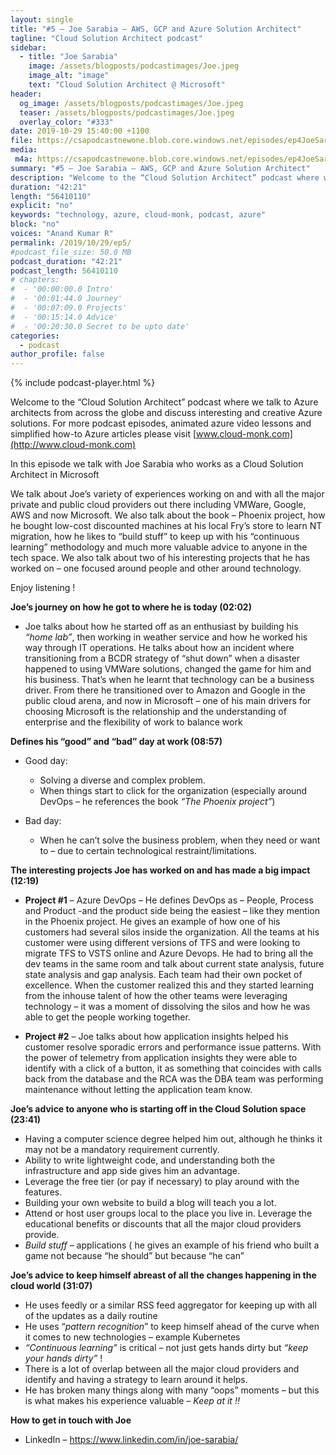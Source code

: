 ```yaml
---
layout: single
title: "#5 – Joe Sarabia – AWS, GCP and Azure Solution Architect"
tagline: "Cloud Solution Architect podcast"
sidebar:
  - title: "Joe Sarabia"
    image: /assets/blogposts/podcastimages/Joe.jpeg
    image_alt: "image"
    text: "Cloud Solution Architect @ Microsoft"
header:
  og_image: /assets/blogposts/podcastimages/Joe.jpeg
  teaser: /assets/blogposts/podcastimages/Joe.jpeg
  overlay_color: "#333"
date: 2019-10-29 15:40:00 +1100
file: https://csapodcastnewone.blob.core.windows.net/episodes/ep4JoeSarabia.m4a
media: 
 m4a: https://csapodcastnewone.blob.core.windows.net/episodes/ep4JoeSarabia.m4a
summary: "#5 – Joe Sarabia – AWS, GCP and Azure Solution Architect"
description: "Welcome to the “Cloud Solution Architect” podcast where we talk to Azure architects from across the globe and discuss interesting and creative Azure solutions. For more podcast episodes, animated azure video lessons and simplified how-to Azure articles please visit www.cloud-monk.com. In this episode we talk with Joe Sarabia who works as a Cloud Solution Architect in Microsoft. We talk about Joe’s variety of experiences working on and with all the major private and public cloud providers out there including VMWare, Google, AWS and now Microsoft. We also talk about the book – Phoenix project, how he bought low-cost discounted machines at his local Fry’s store to learn NT migration, how he likes to “build stuff” to keep up with his “continuous learning” methodology and much more valuable advice to anyone in the tech space. We also talk about two of his interesting projects that he has worked on – one focused around people and other around technology."
duration: "42:21" 
length: "56410110"
explicit: "no" 
keywords: "technology, azure, cloud-monk, podcast, azure"
block: "no" 
voices: "Anand Kumar R"
permalink: /2019/10/29/ep5/
#podcast_file_size: 50.0 MB 
podcast_duration: "42:21" 
podcast_length: 56410110
# chapters:
#  - '00:00:00.0 Intro'
#  - '00:01:44.0 Journey'
#  - '00:07:09.0 Projects'
#  - '00:15:14.0 Advice'
#  - '00:20:30.0 Secret to be upto date'
categories:
  - podcast
author_profile: false
---
```


{% include podcast-player.html %}

Welcome to the “Cloud Solution Architect” podcast where we talk to Azure architects from across the globe and discuss interesting and creative Azure solutions. For more podcast episodes, animated azure video lessons and simplified how-to Azure articles please visit [www.cloud-monk.com](http://www.cloud-monk.com)

In this episode we talk with Joe Sarabia who works as a Cloud Solution Architect in Microsoft

We talk about Joe’s variety of experiences working on and with all the major private and public cloud providers out there including VMWare, Google, AWS and now Microsoft. We also talk about the book – Phoenix project, how he bought low-cost discounted machines at his local Fry’s store to learn NT migration, how he likes to “build stuff” to keep up with his “continuous learning” methodology and much more valuable advice to anyone in the tech space. We also talk about two of his interesting projects that he has worked on – one focused around people and other around technology.

Enjoy listening !

**Joe’s journey on how he got to where he is today (02:02)**

*   Joe talks about how he started off as an enthusiast by building his _“home lab”_, then working in weather service and how he worked his way through IT operations. He talks about how an incident where transitioning from a BCDR strategy of “shut down” when a disaster happened to using VMWare solutions, changed the game for him and his business. That’s when he learnt that technology can be a business driver. From there he transitioned over to Amazon and Google in the public cloud arena, and now in Microsoft – one of his main drivers for choosing Microsoft is the relationship and the understanding of enterprise and the flexibility of work to balance work

**Defines his “good” and “bad” day at work (08:57)**

*   Good day:
    *   Solving a diverse and complex problem.
    *   When things start to click for the organization (especially around DevOps – he references the book _“The Phoenix project”_)

*   Bad day:
    *   When he can’t solve the business problem, when they need or want to – due to certain technological restraint/limitations.

**The interesting projects Joe has worked on and has made a big impact (12:19)**

*   **Project #1** – Azure DevOps – He defines DevOps as – People, Process and Product -and the product side being the easiest – like they mention in the Phoenix project. He gives an example of how one of his customers had several silos inside the organization. All the teams at his customer were using different versions of TFS and were looking to migrate TFS to VSTS online and Azure Devops. He had to bring all the dev teams in the same room and talk about current state analysis, future state analysis and gap analysis. Each team had their own pocket of excellence. When the customer realized this and they started learning from the inhouse talent of how the other teams were leveraging technology – it was a moment of dissolving the silos and how he was able to get the people working together.

*   **Project #2** – Joe talks about how application insights helped his customer resolve sporadic errors and performance issue patterns. With the power of telemetry from application insights they were able to identify with a click of a button, it as something that coincides with calls back from the database and the RCA was the DBA team was performing maintenance without letting the application team know.

**Joe’s advice to anyone who is starting off in the Cloud Solution space (23:41)**

*   Having a computer science degree helped him out, although he thinks it may not be a mandatory requirement currently.
*   Ability to write lightweight code, and understanding both the infrastructure and app side gives him an advantage.
*   Leverage the free tier (or pay if necessary) to play around with the features.
*   Building your own website to build a blog will teach you a lot.
*   Attend or host user groups local to the place you live in. Leverage the educational benefits or discounts that all the major cloud providers provide.
*   _Build stuff_ – applications ( he gives an example of his friend who built a game not because “he should” but because “he can”

**Joe’s advice to keep himself abreast of all the changes happening in the cloud world (31:07)**

*   He uses feedly or a similar RSS feed aggregator for keeping up with all of the updates as a daily routine
*   He uses “_pattern recognition_” to keep himself ahead of the curve when it comes to new technologies – example Kubernetes
*   _“Continuous learning”_ is critical – not just gets hands dirty but _“keep your hands dirty”_ !
*   There is a lot of overlap between all the major cloud providers and identify and having a strategy to learn around it helps.
*   He has broken many things along with many “oops” moments – but this is what makes his experience valuable – _Keep at it !!_

**How to get in touch with Joe**

*   LinkedIn – https://www.linkedin.com/in/joe-sarabia/